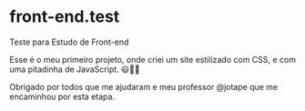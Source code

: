 # front-end.test
Teste para Estudo de Front-end

Esse é o meu primeiro projeto, onde criei um site estilizado com CSS, e
com uma pitadinha de JavaScript. 😃💪🏼

Obrigado por todos que me ajudaram e meu professor @jotape que me encaminhou por esta etapa. 
